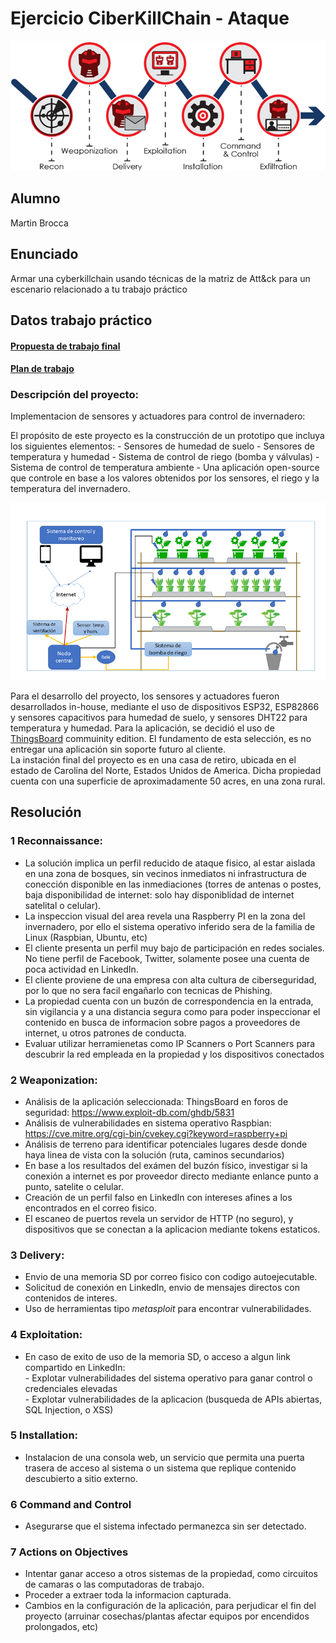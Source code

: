 # Ejercicio CiberKillChain - Ataque

![Ciberkill](../img/../../img/ciberkill.png)

## Alumno

Martin Brocca

## Enunciado

Armar una cyberkillchain usando técnicas de la matriz de Att&ck para un escenario relacionado a tu trabajo práctico


## Datos trabajo práctico

#### [Propuesta de trabajo final](https://docs.google.com/document/d/1sbXMk3ynrQVnPDheI14GM2cibfvLnz5RpoOarvGw55Y/edit?usp=share_link) <br>
#### [Plan de trabajo](https://drive.google.com/file/d/19m_MMk9k9c2oOyLUuq17myVeACkiVvn_/view?usp=share_link) <br>

### Descripción del proyecto:

Implementacion de sensores y actuadores para control de invernadero:

El propósito de este proyecto es la construcción de un prototipo que incluya los siguientes elementos:
    - Sensores de humedad de suelo
    - Sensores de temperatura y humedad
    - Sistema de control de riego (bomba y válvulas)
    - Sistema de control de temperatura ambiente
    - Una aplicación open-source que controle en base a los valores obtenidos por los sensores, el riego y la temperatura del invernadero.  <br>
  
![DiagramaDeBloques](../img/../../img/Fig2.png) <br>

Para el desarrollo del proyecto, los sensores y actuadores fueron desarrollados in-house, mediante el uso de dispositivos ESP32, ESP82866 y sensores capacitivos para humedad de suelo, y sensores DHT22 para temperatura y humedad.
Para la aplicación, se decidió el uso de [ThingsBoard](https://thingsboard.io/) commuinity edition. 
El fundamento de esta selección, es no entregar una aplicación sin soporte futuro al cliente. <br>
La instación final del proyecto es en una casa de retiro, ubicada en el estado de Carolina del Norte, Estados Unidos de America. Dicha propiedad cuenta con una superficie de aproximadamente 50 acres, en una zona rural. <br>
## Resolución<br>

### 1 Reconnaissance:<br>
- La solución implica un perfil reducido de ataque fisico, al estar aislada en una zona de bosques, sin vecinos inmediatos ni infrastructura de conección disponible en las inmediaciones (torres de antenas o postes, baja disponibilidad de internet: solo hay disponiblidad de internet satelital o celular). <br>
- La inspeccion visual del area revela una  Raspberry PI en la zona del invernadero, por ello el sistema operativo inferido sera de la familia de Linux (Raspbian, Ubuntu, etc)<br>
- El cliente presenta un perfil muy bajo de participación en redes sociales. No tiene perfil de Facebook, Twitter, solamente posee una cuenta de poca actividad en LinkedIn.<br>
- El cliente proviene de una empresa con alta cultura de ciberseguridad, por lo que no sera facil engañarlo con tecnicas de Phishing. <br>
- La propiedad cuenta con un buzón de correspondencia en la entrada, sin vigilancia y a una distancia segura como para poder inspeccionar el contenido en busca de informacion sobre pagos a proveedores de internet, u otros patrones de conducta. <br>
- Evaluar utilizar herramienetas como IP Scanners o Port Scanners para descubrir la red empleada en la propiedad y los dispositivos conectados<br>



### 2 Weaponization:<br>
- Análisis de la aplicación seleccionada: ThingsBoard en foros de seguridad: https://www.exploit-db.com/ghdb/5831<br>
- Análisis de vulnerabilidades en sistema operativo Raspbian: https://cve.mitre.org/cgi-bin/cvekey.cgi?keyword=raspberry+pi<br>
- Análisis de terreno para identificar potenciales lugares desde donde haya linea de vista con la solución (ruta, caminos secundarios)<br>
- En base a los resultados del exámen del buzón físico, investigar si la conexión a internet es por proveedor directo mediante enlance punto a punto, satelite o celular.<br>
- Creación de un perfil falso en LinkedIn con intereses afines a los encontrados en el correo fisico.<br>
- El escaneo de puertos revela un servidor de HTTP (no seguro), y dispositivos que se conectan a la aplicacion mediante tokens estaticos.<br>
    
### 3 Delivery:<br>
- Envio de una memoria SD por correo fisico con codigo autoejecutable.<br>
- Solicitud de conexión en LinkedIn, envio de mensajes directos con contenidos de interes.<br>
- Uso de herramientas tipo *metasploit* para encontrar vulnerabilidades.<br>

### 4 Exploitation:<br>
- En caso de exito de uso de la memoria SD, o acceso a algun link compartido en LinkedIn:<br>
       - Explotar vulnerabilidades del sistema operativo para ganar control o credenciales elevadas<br>
       - Explotar vulnerabilidades de la aplicacion (busqueda de APIs abiertas, SQL Injection, o XSS)<br>

### 5 Installation:<br>
- Instalacion de una consola web, un servicio que permita una puerta trasera de acceso al sistema o un sistema que replique contenido descubierto a sitio externo.
    

### 6 Command and Control<br>
- Asegurarse que el sistema infectado permanezca sin ser detectado.


### 7 Actions on Objectives<br>
- Intentar ganar acceso a otros sistemas de la propiedad, como circuitos de camaras o las computadoras de trabajo.<br>
- Proceder a extraer toda la informacion capturada.<br>
- Cambios en la configuración de la aplicación, para perjudicar el fin del proyecto (arruinar cosechas/plantas afectar equipos por encendidos prolongados, etc)<br>


